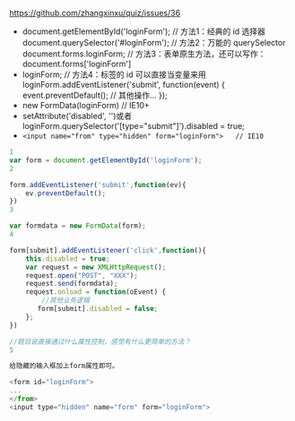 https://github.com/zhangxinxu/quiz/issues/36

- document.getElementById('loginForm');  // 方法1：经典的 id 选择器
document.querySelector('#loginForm');  // 方法2：万能的 querySelector
document.forms.loginForm;  // 方法3：表单原生方法，还可以写作：document.forms['loginForm']
- loginForm;   // 方法4：标签的 id 可以直接当变量来用
loginForm.addEventListener('submit', function(event) {
  event.preventDefault();
  // 其他操作...
});
- new FormData(loginForm)    // IE10+
- setAttribute('disabled', '')或者loginForm.querySelector('[type="submit"]').disabled = true;
- `<input name="from" type="hidden" form="loginForm">   // IE10`

```js
1
var form = document.getElementById('loginForm');
2

form.addEventListener('submit',function(ev){
    ev.preventDefault();
})
3

var formdata = new FormData(form);
4

form[submit].addEventListener('click',function(){
    this.disabled = true;
    var request = new XMLHttpRequest();
    request.open("POST", "XXX");
    request.send(formdata);
    request.onload = function(oEvent) {
        //其他业务逻辑
       form[submit].disabled = false;
    };
})

//题目说直接通过什么属性控制，感觉有什么更简单的方法？
5

给隐藏的输入框加上form属性即可。

<form id="loginForm">
...
</from>
<input type="hidden" name="form" form="loginForm">
```